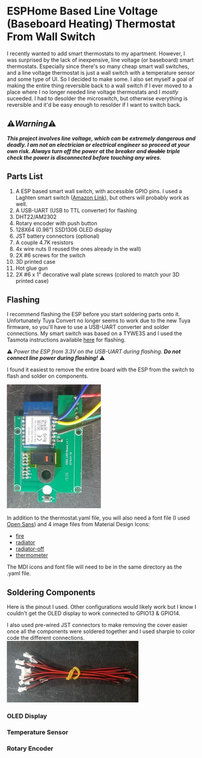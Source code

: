 

# ESPHome Based Line Voltage (Baseboard Heating) Thermostat From Wall Switch
I recently wanted to add smart thermostats to my apartment.  However, I was surprised by the lack of inexpensive, line voltage (or baseboard) smart thermostats.  Especially since there's so many cheap smart wall switches, and a line voltage thermostat is just a wall switch with a temperature sensor and some type of UI.  So I decided to make some.  I also set myself a goal of making the entire thing reversible back to a wall switch if I ever moved to a place where I no longer needed line voltage thermostats and I *mostly* suceeded.  I had to desolder the microswitch, but otherwise everything is reversible and it'd be easy enough to resolder if I want to switch back.

## :warning:***Warning***:warning: 
***This project involves line voltage, which can be extremely dangerous and deadly.  I am not an electrician or electrical engineer so proceed at your own risk.  Always turn off the power at the breaker and ~~double~~ triple check the power is disconnected before touching any wires.***

## Parts List ##
1. A ESP based smart wall switch, with accessible GPIO pins.  I used a Laghten smart switch ([Amazon Link](https://www.amazon.com/gp/product/B07VMDS9RJ)), but others will probably work as well.
1. A USB-UART (USB to TTL converter) for flashing 
1. DHT22/AM2302
1. Rotary encoder with push button
1. 128X64 (0.96") SSD1306 OLED display
1. JST battery connectors (optional)
1. A couple 4.7K resistors
1. 4x wire nuts (I reused the ones already in the wall)
1. 2X #6 screws for the switch
1. 3D printed case
1. Hot glue gun
1. 2X #6 x 1" decorative wall plate screws (colored to match your 3D printed case)

## Flashing ##
I recommend flashing the ESP before you start soldering parts onto it.  Unfortunately Tuya Convert no longer seems to work due to the new Tuya firmware, so you'll have to use a USB-UART converter and solder connections.  My smart switch was based on a TYWE3S and I used the Tasmota instructions available [here](https://tasmota.github.io/docs/devices/TYWE3S/) for flashing.

:warning: *Power the ESP from 3.3V on the USB-UART during flashing.* ***Do not connect line power during flashing!*** :warning:

I found it easiest to remove the entire board with the ESP from the switch to flash and solder on components.

![Flashing](/images/flashing.jpg)

In addition to the thermostat.yaml file, you will also need a font file (I used  [Open Sans](https://fonts.google.com/specimen/Open+Sans#standard-styles)) and 4 image files from Material Design Icons:
* [fire](https://materialdesignicons.com/icon/fire)
* [radiator](https://materialdesignicons.com/icon/radiator)
* [radiator-off](https://materialdesignicons.com/icon/radiator-off)
* [thermometer](https://materialdesignicons.com/icon/thermometer)

The MDI icons and font file will need to be in the same directory as the .yaml file.

## Soldering Components
Here is the pinout I used.  Other configurations would likely work but I know I couldn't get the OLED display to work connected to GPIO13 & GPIO14.

I also used pre-wired JST connectors to make removing the cover easier once all the components were soldered together and I used sharpie to color code the different connections.
![JST Connectors](/images/jst-connectors.jpg)

### OLED Display

### Temperature Sensor

### Rotary Encoder



